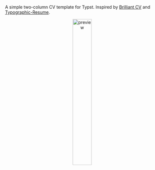A simple two-column CV template for Typst.
Inspired by [Brilliant CV](https://github.com/yunanwg/brilliant-CV/) and [Typographic-Resume](https://github.com/tsnobip/typst-typographic-resume/).

<div align="center"><img src="https://github.com/user-attachments/assets/1d80d747-c941-4042-83b2-3b65f63ab1ee" alt="preview" width="35%"/></div>
